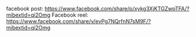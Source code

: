 facebook post:
https://www.facebook.com/share/p/xykg3XjKTGZwpTFA/?mibextid=qi2Omg
Facebook reel:
https://www.facebook.com/share/v/evPg7NQrfnN7sM9F/?mibextid=qi2Omg
